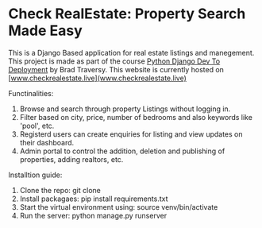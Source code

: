 # Check RealEstate: Property Search Made Easy
This is a Django Based application for real estate listings and manegement.
This project is made as part of the course [Python Django Dev To Deployment](https://www.udemy.com/course/python-django-dev-to-deployment/) by Brad Traversy. This website is currently hosted on [www.checkrealestate.live](www.checkrealestate.live)

Functinalities:
1. Browse and search through property Listings without logging in.
2. Filter based on city, price, number of bedrooms and also keywords like 'pool', etc.
3. Registerd users can create enquiries for listing and view updates on their dashboard.
4. Admin portal to control the addition, deletion and publishing of properties, adding realtors, etc.


Installtion guide:
1. Clone the repo: git clone <url>
2. Install packagaes: pip install requirements.txt
3. Start the virtual environment using: source venv/bin/activate
4. Run the server: python manage.py runserver  
